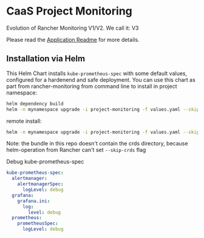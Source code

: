 # CaaS Project Monitoring

Evolution of Rancher Monitoring V1/V2. We call it: V3

Please read the [Application Readme](https://gitlab.devops.telekom.de/caas/helm-charts/caas-project-monitoring/-/blob/main/app-readme.md) for more details.

## Installation via Helm

This Helm Chart installs `kube-prometheus-spec` with some default values, configured for a hardenend and safe deployment.
You can use this chart as part from rancher-monitoring from command line to install in project namespace:

```bash
helm dependency build
helm -n mynamespace upgrade -i project-monitoring -f values.yaml --skip-crds .
```

remote install:

```bash
helm -n mynamespace upgrade -i project-monitoring -f values.yaml --skip-crds --repo oci://mtr.devops.telekom.de/caas/charts/caas-project-monitoring --version 0.0.19
```

Note: the bundle in this repo doesn't contain the crds directory, because helm-operation from Rancher can't set `--skip-crds` flag

Debug kube-prometheus-spec

```yaml
kube-prometheus-spec:
  alertmanager:
    alertmanagerSpec:
      logLevel: debug
  grafana:
    grafana.ini:
      log:
        level: debug
  prometheus:
    prometheusSpec:
      logLevel: debug
```
